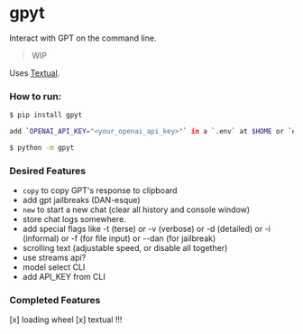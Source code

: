# gpyt

Interact with GPT on the command line.

> WIP

Uses [Textual](https://textual.textualize.io).


### How to run:
```sh
$ pip install gpyt

add `OPENAI_API_KEY="<your_openai_api_key>"` in a `.env` at $HOME or `export OPENAI_API_KEY=<your_key>`

$ python -m gpyt
```

### Desired Features

* `copy` to copy GPT's response to clipboard
* add gpt jailbreaks (DAN-esque)
* `new` to start a new chat (clear all history and console window)
* store chat logs somewhere.
* add special flags like -t (terse) or -v (verbose) or -d (detailed) or -i
  (informal) or -f (for file input) or --dan (for jailbreak)
* scrolling text (adjustable speed, or disable all together)
* use streams api?
* model select CLI
* add API_KEY from CLI


### Completed Features

[x] loading wheel
[x] textual !!!
